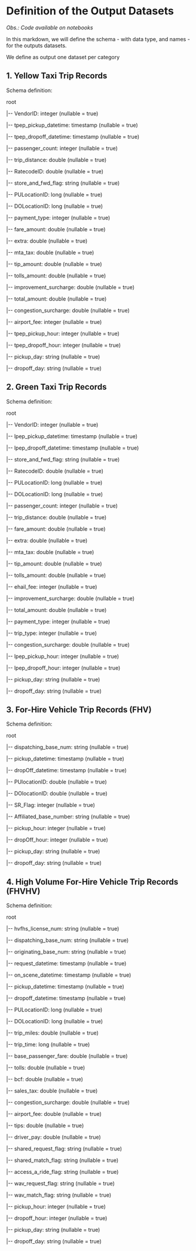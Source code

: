 # Definition of the Output Datasets

<em>Obs.: Code available on notebooks</em>  

In this markdown, we will define the schema - with data type, and names - for the outputs datasets.

We define as output one dataset per category

## 1. Yellow Taxi Trip Records

Schema definition:

root

 |-- VendorID: integer (nullable = true)
 
 |-- tpep_pickup_datetime: timestamp (nullable = true)
 
 |-- tpep_dropoff_datetime: timestamp (nullable = true)
 
 |-- passenger_count: integer (nullable = true)
 
 |-- trip_distance: double (nullable = true)
 
 |-- RatecodeID: double (nullable = true)
 
 |-- store_and_fwd_flag: string (nullable = true)
 
 |-- PULocationID: long (nullable = true)
 
 |-- DOLocationID: long (nullable = true)
 
 |-- payment_type: integer (nullable = true)
 
 |-- fare_amount: double (nullable = true)
 
 |-- extra: double (nullable = true)
 
 |-- mta_tax: double (nullable = true)
 
 |-- tip_amount: double (nullable = true)
 
 |-- tolls_amount: double (nullable = true)
 
 |-- improvement_surcharge: double (nullable = true)
 
 |-- total_amount: double (nullable = true)
 
 |-- congestion_surcharge: double (nullable = true)
 
 |-- airport_fee: integer (nullable = true)
 
 |-- tpep_pickup_hour: integer (nullable = true)
 
 |-- tpep_dropoff_hour: integer (nullable = true)
 
 |-- pickup_day: string (nullable = true)
 
 |-- dropoff_day: string (nullable = true)

## 2. Green Taxi Trip Records

Schema definition:

root

 |-- VendorID: integer (nullable = true)
 
 |-- lpep_pickup_datetime: timestamp (nullable = true)
 
 |-- lpep_dropoff_datetime: timestamp (nullable = true)
 
 |-- store_and_fwd_flag: string (nullable = true)
 
 |-- RatecodeID: double (nullable = true)
 
 |-- PULocationID: long (nullable = true)
 
 |-- DOLocationID: long (nullable = true)
 
 |-- passenger_count: integer (nullable = true)
 
 |-- trip_distance: double (nullable = true)
 
 |-- fare_amount: double (nullable = true)
 
 |-- extra: double (nullable = true)
 
 |-- mta_tax: double (nullable = true)
 
 |-- tip_amount: double (nullable = true)
 
 |-- tolls_amount: double (nullable = true)
 
 |-- ehail_fee: integer (nullable = true)
 
 |-- improvement_surcharge: double (nullable = true)
 
 |-- total_amount: double (nullable = true)
 
 |-- payment_type: integer (nullable = true)
 
 |-- trip_type: integer (nullable = true)
 
 |-- congestion_surcharge: double (nullable = true)
 
 |-- lpep_pickup_hour: integer (nullable = true)
 
 |-- lpep_dropoff_hour: integer (nullable = true)
 
 |-- pickup_day: string (nullable = true)
 
 |-- dropoff_day: string (nullable = true)

## 3. For-Hire Vehicle Trip Records (FHV)

Schema definition:

root

 |-- dispatching_base_num: string (nullable = true)
 
 |-- pickup_datetime: timestamp (nullable = true)
 
 |-- dropOff_datetime: timestamp (nullable = true)
 
 |-- PUlocationID: double (nullable = true)
 
 |-- DOlocationID: double (nullable = true)
 
 |-- SR_Flag: integer (nullable = true)
 
 |-- Affiliated_base_number: string (nullable = true)
 
 |-- pickup_hour: integer (nullable = true)
 
 |-- dropOff_hour: integer (nullable = true)
 
 |-- pickup_day: string (nullable = true)
 
 |-- dropoff_day: string (nullable = true)

## 4. High Volume For-Hire Vehicle Trip Records (FHVHV)

Schema definition:

root

 |-- hvfhs_license_num: string (nullable = true)

 |-- dispatching_base_num: string (nullable = true)

 |-- originating_base_num: string (nullable = true)

 |-- request_datetime: timestamp (nullable = true)

 |-- on_scene_datetime: timestamp (nullable = true)

 |-- pickup_datetime: timestamp (nullable = true)

 |-- dropoff_datetime: timestamp (nullable = true)

 |-- PULocationID: long (nullable = true)

 |-- DOLocationID: long (nullable = true)
 
 |-- trip_miles: double (nullable = true)

 |-- trip_time: long (nullable = true)

 |-- base_passenger_fare: double (nullable = true)

 |-- tolls: double (nullable = true)

 |-- bcf: double (nullable = true)

 |-- sales_tax: double (nullable = true)

 |-- congestion_surcharge: double (nullable = true)

 |-- airport_fee: double (nullable = true)

 |-- tips: double (nullable = true)

 |-- driver_pay: double (nullable = true)

 |-- shared_request_flag: string (nullable = true)

 |-- shared_match_flag: string (nullable = true)

 |-- access_a_ride_flag: string (nullable = true)
 
 |-- wav_request_flag: string (nullable = true)
 
 |-- wav_match_flag: string (nullable = true)
 
 |-- pickup_hour: integer (nullable = true)
 
 |-- dropoff_hour: integer (nullable = true)
 
 |-- pickup_day: string (nullable = true)
 
 |-- dropoff_day: string (nullable = true)










